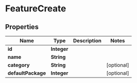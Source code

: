 # FeatureCreate

## Properties
Name | Type | Description | Notes
------------ | ------------- | ------------- | -------------
**id** | **Integer** |  | 
**name** | **String** |  | 
**category** | **String** |  |  [optional]
**defaultPackage** | **Integer** |  |  [optional]
